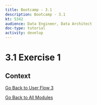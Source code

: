 ```yaml
---
title: Bootcamp - 3.1
description: Bootcamp - 3.1
kt: 5342
audience: Data Engineer, Data Architect
doc-type: tutorial
activity: develop
---
```

# 3.1 Exercise 1

## Context

[Go Back to User Flow 3](./uc3.md)

[Go Back to All Modules](./../../overview.md)
